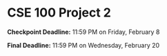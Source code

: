 # CSE 100 Project 2

__Checkpoint Deadline:__ 11:59 PM on Friday, February 8 

__Final Deadline:__ 11:59 PM on Wednesday, February 20 
